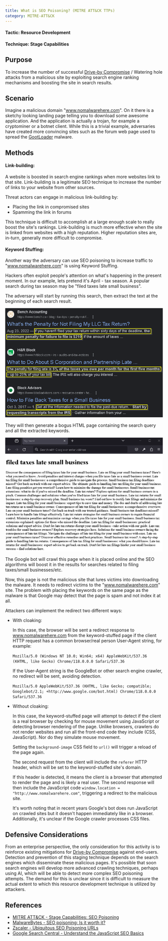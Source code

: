 ```yaml
---
title: What is SEO Poisoning? (MITRE ATT&CK TTPs)
category: MITRE-ATT&CK
---
```


#### Tactic: Resource Development
#### Technique: Stage Capabilities
## Purpose

To increase the number of successful [Drive-by Compromise](https://attack.mitre.org/techniques/T1189) / Watering hole attacks from a malicious site by exploiting search engine ranking mechanisms and boosting the site in search results.

## Scenario

Imagine a malicious domain "www.nomalwarehere.com". On it there is a sketchy looking landing page telling you to download some awesome application. And the application is actually a trojan, for example a cryptominer or a botnet client. While this is a trivial example, adversaries have created more convincing sites such as the forum web page used to spread the [GootLoader](https://thedfirreport.com/2022/05/09/seo-poisoning-a-gootloader-story/) malware.

## Methods

#### Link-building:

A website is boosted in search engine rankings when more websites link to that site. Link-building is a legitimate SEO technique to increase the number of links to your website from other sources.

Threat actors can engage in malicious link-building by:
- Placing the link in compromised sites
- Spamming the link in forums

This technique is difficult to accomplish at a large enough scale to really boost the site's rankings. Link-building is much more effective when the site is linked from websites with a high reputation. Higher reputation sites are, in-turn, generally more difficult to compromise.

#### Keyword Stuffing:

Another way the adversary can use SEO poisoning to increase traffic to "www.nomalwarehere.com" is using Keyword Stuffing.

Hackers often exploit people's attention on what's happening in the present moment. In our example, lets pretend it's April - tax season. A popular search during tax season may be "filed taxes late small business".

The adversary will start by running this search, then extract the text at the beginning of each search result.

![taxessearch](/images/seopoisoning/taxessearch.png)

They will then generate a bogus HTML page containing the search query and all the extracted keywords.

![bogustaxespage](/images/seopoisoning/bogustaxespage.png)

The Google bot will crawl this page when it is placed online and the SEO algorithms will boost it in the results for searches related to filing taxes/small businesses/etc.

Now, this page is not the malicious site that lures victims into downloading the malware. It needs to redirect victims to the "www.nomalwarehere.com" site. The problem with placing the keywords on the same page as the malware is that Google may detect that the page is spam and not index it at all. 

Attackers can implement the redirect two different ways:
- With cloaking:
    
    In this case, the browser will be sent a redirect response to www.nomalwarehere.com from the keyword-stuffed page if the client HTTP request has a common browser/real person User-Agent string, for example:

    `Mozilla/5.0 (Windows NT 10.0; Win64; x64) AppleWebKit/537.36 (KHTML, like Gecko) Chrome/118.0.0.0 Safari/537.36`

    If the User-Agent string is the GoogleBot or other search engine crawler, no redirect will be sent, avoiding detection.

    `Mozilla/5.0 AppleWebKit/537.36 (KHTML, like Gecko; compatible; Googlebot/2.1; +http://www.google.com/bot.html) Chrome/118.0.0.0 Safari/537.36` 
- Without cloaking:
    
    In this case, the keyword-stuffed page will attempt to detect if the client is a real browser by checking for mouse movement using JavaScript or detecting browser rendering of the page. Unlike browsers, crawlers do not render websites and run all the front-end code they include (CSS, JavaScript). Nor do they simulate mouse movement. 

    Setting the `background-image` CSS field to `url()` will trigger a reload of the page again.

    The second request from the client will include the `referer` HTTP header, which will be set to the keyword-stuffed site's domain.

    If this header is detected, it means the client is a browser that attempted to render the page and is likely a real user. The second response will then include the JavaScript code `window.location = "http://www.nomalwarehere.com"`, triggering a redirect to the malicious site.
    
    It's worth noting that in recent years Google's bot does run JavaScript on crawled sites but it doesn't happen immediately like in a browser. Additionally, it's unclear if the Google crawler processes CSS files.
    
## Defensive Considerations

From an enterprise perspective, the only consideration for this activity is to reinforce existing mitigations for [Drive-by Compromise](https://attack.mitre.org/techniques/T1189/) against end-users. Detection and prevention of this staging technique depends on the search engines which disseminate these malicious pages. It's possible that soon search engines will develop more advanced crawling techniques, perhaps using AI, which will be able to detect more complex SEO poisoning attempts. The demand for this is unclear since it is difficult to measure the actual extent to which this resource development technique is utilized by attackers.

## References

- [MITRE ATT&CK - Stage Capabilities: SEO Poisoning](https://attack.mitre.org/techniques/T1608/006/)
- [MalwareBytes - SEO poisoning: Is it worth it?](https://www.malwarebytes.com/blog/news/2018/05/seo-poisoning-is-it-worth-it)
- [Zscaler - Ubiquitous SEO Poisoning URLs](https://www.zscaler.com/blogs/security-research/ubiquitous-seo-poisoning-urls-0)
- [Google Search Central - Understand the JavaScript SEO Basics](https://developers.google.com/search/docs/crawling-indexing/javascript/javascript-seo-basics)